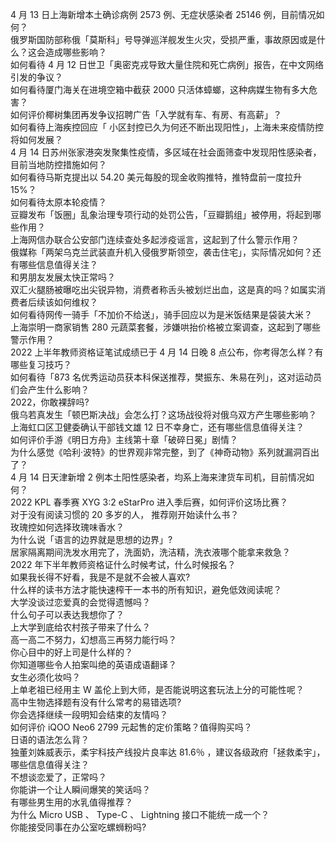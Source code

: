 4 月 13 日上海新增本土确诊病例 2573 例、无症状感染者 25146 例，目前情况如何？  
俄罗斯国防部称俄「莫斯科」号导弹巡洋舰发生火灾，受损严重，事故原因或是什么？这会造成哪些影响？  
如何看待 4 月 12 日世卫「奥密克戎导致大量住院和死亡病例」报告，在中文网络引发的争议？  
如何看待厦门海关在进境空箱中截获 2000 只活体蟑螂，这种病媒生物有多大危害？  
如何评价椰树集团再发争议招聘广告「入学就有车、有房、有高薪」？  
如何看待上海疾控回应「 小区封控已久为何还不断出现阳性」，上海未来疫情防控将如何发展？  
4 月 14 日苏州张家港突发聚集性疫情，多区域在社会面筛查中发现阳性感染者，目前当地防控措施如何？  
如何看待马斯克提出以 54.20 美元每股的现金收购推特，推特盘前一度拉升 15%？  
如何看待太原本轮疫情？  
豆瓣发布「饭圈」乱象治理专项行动的处罚公告，「豆瓣鹅组」被停用，将起到哪些作用？  
上海网信办联合公安部门连续查处多起涉疫谣言，这起到了什么警示作用？  
俄媒称「两架乌克兰武装直升机入侵俄罗斯领空，袭击住宅」，实际情况如何？还有哪些信息值得关注？  
和男朋友发展太快正常吗？  
双汇火腿肠被曝吃出尖锐异物，消费者称舌头被划烂出血，这是真的吗？如属实消费者后续该如何维权？  
如何看待网传一骑手「不加价不给送」，骑手回应以为是米饭结果是袋装大米？  
上海崇明一商家销售 280 元蔬菜套餐，涉嫌哄抬价格被立案调查，这起到了哪些警示作用？  
2022 上半年教师资格证笔试成绩已于 4 月 14 日晚 8 点公布，你考得怎么样？有哪些复习技巧？  
如何看待「873 名优秀运动员获本科保送推荐，樊振东、朱易在列」，这对运动员们会产生什么影响？  
2022，你敢裸辞吗?  
俄乌若真发生「顿巴斯决战」会怎么打？这场战役将对俄乌双方产生哪些影响？  
上海虹口区卫健委确认干部钱文雄 12 日不幸身亡，还有哪些信息值得关注？  
如何评价手游《明日方舟》主线第十章「破碎日冕」剧情？  
为什么感觉《哈利·波特》的世界观非常完整，到了《神奇动物》系列就漏洞百出了？  
4 月 14 日天津新增 2 例本土阳性感染者，均系上海来津货车司机，目前情况如何？  
2022 KPL 春季赛 XYG 3:2 eStarPro 进入季后赛，如何评价这场比赛？  
对于没有阅读习惯的 20 多岁的人， 推荐刚开始读什么书？  
玫瑰控如何选择玫瑰味香水？  
为什么说「语言的边界就是思想的边界」?  
居家隔离期间洗发水用完了，洗面奶，洗洁精，洗衣液哪个能拿来救急？  
2022 年下半年教师资格证什么时候考试，什么时候报名？  
如果我长得不好看，我是不是就不会被人喜欢?  
什么样的读书方法才能快速榨干一本书的所有知识，避免低效阅读呢？  
大学没谈过恋爱真的会觉得遗憾吗？  
什么句子可以表达我想你了？  
上大学到底给农村孩子带来了什么？  
高一高二不努力，幻想高三再努力能行吗？  
你心目中的好上司是什么样的？  
你知道哪些令人拍案叫绝的英语成语翻译？  
女生必须化妆吗？  
上单老祖已经用主 W 盖伦上到大师，是否能说明这套玩法上分的可能性呢？  
高中生物选择题有没有什么常考的易错选项?  
你会选择继续一段明知会结束的友情吗？  
如何评价 iQOO Neo6 2799 元起售的定价策略？值得购买吗？  
日语的语法怎么背？  
独董刘姝威表示，柔宇科技产线投片良率达 81.6％ ，建议各级政府「拯救柔宇」，哪些信息值得关注？  
不想谈恋爱了，正常吗？  
你能讲一个让人瞬间爆笑的笑话吗？  
有哪些男生用的水乳值得推荐？  
为什么 Micro USB 、 Type-C 、 Lightning 接口不能统一成一个？  
你能接受同事在办公室吃螺蛳粉吗?  

